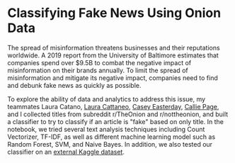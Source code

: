 # Classifying Fake News Using Onion Data

The spread of misinformation threatens businesses and their reputations worldwide.  A 2019 report from the University of Baltimore estimates that companies spend over $9.5B to combat the negative impact of misinformation on their brands annually. To limit the spread of misinformation and mitigate its negative impact, companies need to find and debunk fake news as quickly as possible. 

To explore the ability of data and analytics to address this issue, my teammates Laura Catano, [Laura Cattaneo](https://www.linkedin.com/in/laura-cattaneo-3a10a3137), [Casey Easterday](https://www.linkedin.com/in/caeasterday/), [Callie Page](https://www.linkedin.com/in/callie-page-ds1/), and I collected titles from subreddit r/TheOnion and r/nottheonion, and built a classifier to try to classify if an article is "fake" based on only title. In the notebook, we tried several text analysis techniques including Count Vectorizer, TF-IDF, as well as different machine learning model such as Random Forest, SVM, and Naive Bayes. In addition, we also tested our classifier on an [external Kaggle dataset](https://www.kaggle.com/clmentbisaillon/fake-and-real-news-dataset). 
